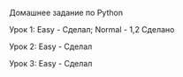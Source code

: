 Домашнее задание по Python

Урок 1: Easy - Сделал; Normal - 1,2 Сделано

Урок 2: Easy - Сделал

Урок 3: Easy - Сделал
